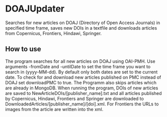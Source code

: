 # DOAJUpdater
Searches for new articles on DOAJ (Directory of Open Access Journals) in specified time frame, saves new DOIs in a textfile and downloads articles from Copernicus, Frontiers, Hindawi, Springer.

## How to use
The program searches for all new articles on DOAJ using OAI-PMH.
Use arguments -fromDate and -untilDate to set the time frame you want to search in (yyyy-MM-dd). By default only both dates are set to the current date.
To check for and download new articles published on PMC instead of DOAJ set downloadPMC to true.
The Programm also skips articles which are already in MongoDB.
When running the program, DOIs of new articles are saved to NewArticleDOIs/[publisher_name].txt and all articles published by Copernicus, Hindawi, Frontiers and Springer are downloaded to DownloadedArticles/[publisher_name]/[doi].xml. For Frontiers the URLs to images from the article are written into the xml.